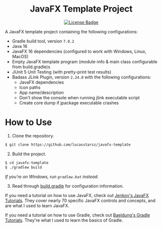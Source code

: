 <div align="center">

# JavaFX Template Project

[![License Badge][License-Badge]][License-File]
</div>

A JavaFX template project containing the following configurations:

- Gradle build tool, version `7.0.2`
- Java 16
- JavaFX 16 dependencies (configured to work with Windows, Linux, MacOS)
- Empty JavaFX template program (module-info & main class configurable from build.gradle)s
- JUnit 5 Unit Testing (with pretty-print test results)
- Badass JLink Plugin, version `2.24.0` with the following configurations:
    - JavaFX dependencies
    - Icon paths
    - App name/description
    - Don't show the console when running jlink executable script
    - Create core dump if jpackage executable crashes

# How to Use

1. Clone the repository.

```bash
$ git clone https://github.com/lucasstarsz/javafx-template
```

2. Build the project.

```bash
$ cd javafx-template
$ ./gradlew build
```

_If you're on Windows, run `gradlew.bat` instead._

3. Read through [build.gradle][Build-Gradle-File] for configuration information.

If you need a tutorial on how to use JavaFX, check out [Jenkov's JavaFX Tutorials][Jenkov-JavaFX-Tutorials]. They cover nearly 70 specific JavaFX controls and concepts, and are what I used to learn JavaFX.

If you need a tutorial on how to use Gradle, check out [Baeldung's Gradle Tutorials][Baeldung-Gradle-Tutorials]. They're what I used to learn the basics of Gradle.


[License-Badge]: https://img.shields.io/github/license/lucasstarsz/javafx-template?color=228822&labelColor=363e45&style=for-the-badge

[Build-Gradle-File]: build.gradle "build.gradle"
[Jenkov-JavaFX-Tutorials]: http://tutorials.jenkov.com/javafx/index.html "Jenkov JavaFX Tutorials"
[Baeldung-Gradle-Tutorials]: https://www.baeldung.com/gradle "Baeldung Gradle Tutorials"
[License-File]: LICENSE "MIT License"
